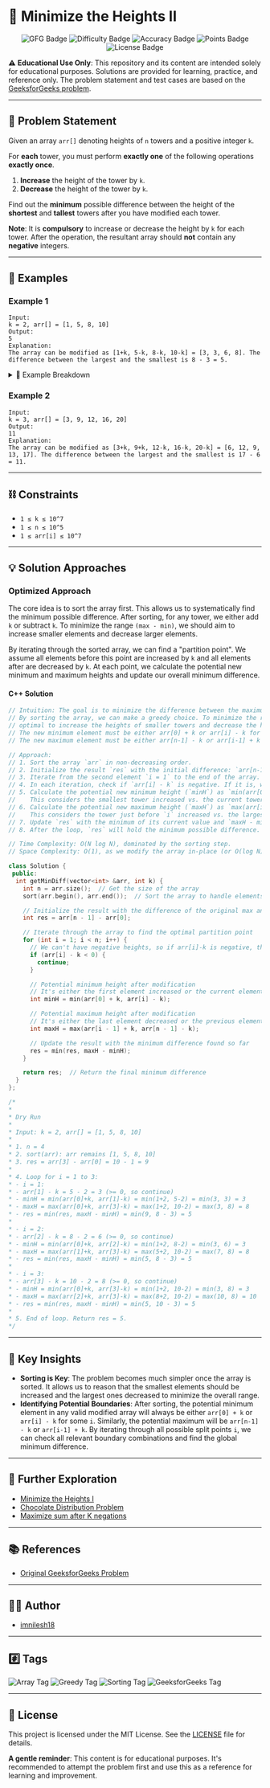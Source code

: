 # 🗼 Minimize the Heights II

<div align="center">
    <img src="https://img.shields.io/badge/GeeksforGeeks-298D46?style=for-the-badge&logo=geeksforgeeks&logoColor=white" alt="GFG Badge"/>
    <img src="https://img.shields.io/badge/Difficulty-Medium-yellow.svg?style=for-the-badge" alt="Difficulty Badge"/>
    <img src="https://img.shields.io/badge/Accuracy-15.06%25-red.svg?style=for-the-badge" alt="Accuracy Badge"/>
    <img src="https://img.shields.io/badge/Points-4-blue.svg?style=for-the-badge" alt="Points Badge"/>
    <img src="https://img.shields.io/badge/License-MIT-green.svg?style=for-the-badge" alt="License Badge"/>
</div>

⚠️ **Educational Use Only**:
This repository and its content are intended solely for educational purposes. Solutions are provided for learning, practice, and reference only. The problem statement and test cases are based on the [GeeksforGeeks problem](https://www.geeksforgeeks.org/problems/minimize-the-heights3351/1).

---

## 📝 Problem Statement

Given an array `arr[]` denoting heights of `n` towers and a positive integer `k`.

For **each** tower, you must perform **exactly one** of the following operations **exactly once**.

1.  **Increase** the height of the tower by `k`.
2.  **Decrease** the height of the tower by `k`.

Find out the **minimum** possible difference between the height of the **shortest** and **tallest** towers after you have modified each tower.

**Note**: It is **compulsory** to increase or decrease the height by `k` for each tower. After the operation, the resultant array should **not** contain any **negative** integers.

---

## 🧪 Examples

### Example 1

```
Input:
k = 2, arr[] = [1, 5, 8, 10]
Output:
5
Explanation:
The array can be modified as [1+k, 5-k, 8-k, 10-k] = [3, 3, 6, 8]. The difference between the largest and the smallest is 8 - 3 = 5.
```

<details>
<summary>📖 Example Breakdown</summary>

Let's walk through the logic with `arr[] = [1, 5, 8, 10]` and `k = 2`.

1.  **Sort the Array**: First, we sort the array to handle the towers in a structured order of height.

    - `arr` becomes `[1, 5, 8, 10]`.

2.  **Initial Difference**: The initial maximum difference without any operations is `10 - 1 = 9`. This is our baseline answer to beat.

3.  **Core Idea**: To minimize the difference `(max_height - min_height)`, we should try to _increase_ the height of short towers and _decrease_ the height of tall towers.

4.  **Systematic Approach**:

    - Let's consider a "split point" in the sorted array. All towers to the left of the split point will have their height increased by `k`, and all towers to the right will have their height decreased by `k`.
    - The smallest tower's original height is `arr[0]`, and the tallest is `arr[n-1]`. No matter what, `arr[0]` must be increased (`arr[0] + k`), and `arr[n-1]` must be decreased (`arr[n-1] - k`) to minimize the range.
    - Let's iterate through the array and consider each tower `arr[i]` as the potential new tallest tower (after decreasing its height).

5.  **Iteration Walkthrough**:

    - **Initial State**: `res = arr[3] - arr[0] = 10 - 1 = 9`.
    - **Loop `i = 1`**:
      - The split is between `arr[0]` and `arr[1]`. We increase heights for indices `< 1` and decrease for indices `>= 1`.
      - Potential new minimum height: `min(arr[0] + k, arr[1] - k)` = `min(1 + 2, 5 - 2)` = `min(3, 3)` = `3`.
      - Potential new maximum height: `max(arr[0] + k, arr[3] - k)` = `max(1 + 2, 10 - 2)` = `max(3, 8)` = `8`.
      - New difference: `8 - 3 = 5`. Update `res = min(9, 5) = 5`.
    - **Loop `i = 2`**:
      - The split is between `arr[1]` and `arr[2]`. Increase for `< 2`, decrease for `>= 2`.
      - Potential new minimum: `min(arr[0] + k, arr[2] - k)` = `min(1 + 2, 8 - 2)` = `min(3, 6)` = `3`.
      - Potential new maximum: `max(arr[1] + k, arr[3] - k)` = `max(5 + 2, 10 - 2)` = `max(7, 8)` = `8`.
      - New difference: `8 - 3 = 5`. `res` remains `5`.
    - **Loop `i = 3`**:
      - The split is between `arr[2]` and `arr[3]`.
      - Potential new minimum: `min(arr[0] + k, arr[3] - k)` = `min(1 + 2, 10 - 2)` = `min(3, 8)` = `3`.
      - Potential new maximum: `max(arr[2] + k, arr[3] - k)` = `max(8 + 2, 10 - 2)` = `max(10, 8)` = `10`.
      - New difference: `10 - 3 = 7`. `res` remains `5`.

6.  **Final Result**: The minimum difference found is `5`.

</details>

### Example 2

```
Input:
k = 3, arr[] = [3, 9, 12, 16, 20]
Output:
11
Explanation:
The array can be modified as [3+k, 9+k, 12-k, 16-k, 20-k] = [6, 12, 9, 13, 17]. The difference between the largest and the smallest is 17 - 6 = 11.
```

---

## ⛓️ Constraints

- `1 ≤ k ≤ 10^7`
- `1 ≤ n ≤ 10^5`
- `1 ≤ arr[i] ≤ 10^7`

---

## 💡 Solution Approaches

### Optimized Approach

The core idea is to sort the array first. This allows us to systematically find the minimum possible difference. After sorting, for any tower, we either add `k` or subtract `k`. To minimize the range `(max - min)`, we should aim to increase smaller elements and decrease larger elements.

By iterating through the sorted array, we can find a "partition point". We assume all elements before this point are increased by `k` and all elements after are decreased by `k`. At each point, we calculate the potential new minimum and maximum heights and update our overall minimum difference.

#### C++ Solution

```cpp
// Intuition: The goal is to minimize the difference between the maximum and minimum tower heights.
// By sorting the array, we can make a greedy choice. To minimize the range, it's always
// optimal to increase the heights of smaller towers and decrease the heights of taller towers.
// The new minimum element must be either arr[0] + k or arr[i] - k for some i.
// The new maximum element must be either arr[n-1] - k or arr[i-1] + k for some i.

// Approach:
// 1. Sort the array `arr` in non-decreasing order.
// 2. Initialize the result `res` with the initial difference: `arr[n-1] - arr[0]`.
// 3. Iterate from the second element `i = 1` to the end of the array.
// 4. In each iteration, check if `arr[i] - k` is negative. If it is, we cannot decrease this tower's height, so we skip it.
// 5. Calculate the potential new minimum height (`minH`) as `min(arr[0] + k, arr[i] - k)`.
//    This considers the smallest tower increased vs. the current tower `i` decreased.
// 6. Calculate the potential new maximum height (`maxH`) as `max(arr[i-1] + k, arr[n-1] - k)`.
//    This considers the tower just before `i` increased vs. the largest tower decreased.
// 7. Update `res` with the minimum of its current value and `maxH - minH`.
// 8. After the loop, `res` will hold the minimum possible difference.

// Time Complexity: O(N log N), dominated by the sorting step.
// Space Complexity: O(1), as we modify the array in-place (or O(log N) depending on sort implementation).

class Solution {
 public:
  int getMinDiff(vector<int> &arr, int k) {
    int n = arr.size();  // Get the size of the array
    sort(arr.begin(), arr.end());  // Sort the array to handle elements in order

    // Initialize the result with the difference of the original max and min
    int res = arr[n - 1] - arr[0];

    // Iterate through the array to find the optimal partition point
    for (int i = 1; i < n; i++) {
      // We can't have negative heights, so if arr[i]-k is negative, this partition is invalid
      if (arr[i] - k < 0) {
        continue;
      }

      // Potential minimum height after modification
      // It's either the first element increased or the current element decreased
      int minH = min(arr[0] + k, arr[i] - k);

      // Potential maximum height after modification
      // It's either the last element decreased or the previous element increased
      int maxH = max(arr[i - 1] + k, arr[n - 1] - k);

      // Update the result with the minimum difference found so far
      res = min(res, maxH - minH);
    }

    return res;  // Return the final minimum difference
  }
};

/*
*
* Dry Run
*
* Input: k = 2, arr[] = [1, 5, 8, 10]
*
* 1. n = 4
* 2. sort(arr): arr remains [1, 5, 8, 10]
* 3. res = arr[3] - arr[0] = 10 - 1 = 9
*
* 4. Loop for i = 1 to 3:
* - i = 1:
* - arr[1] - k = 5 - 2 = 3 (>= 0, so continue)
* - minH = min(arr[0]+k, arr[1]-k) = min(1+2, 5-2) = min(3, 3) = 3
* - maxH = max(arr[0]+k, arr[3]-k) = max(1+2, 10-2) = max(3, 8) = 8
* - res = min(res, maxH - minH) = min(9, 8 - 3) = 5
*
* - i = 2:
* - arr[2] - k = 8 - 2 = 6 (>= 0, so continue)
* - minH = min(arr[0]+k, arr[2]-k) = min(1+2, 8-2) = min(3, 6) = 3
* - maxH = max(arr[1]+k, arr[3]-k) = max(5+2, 10-2) = max(7, 8) = 8
* - res = min(res, maxH - minH) = min(5, 8 - 3) = 5
*
* - i = 3:
* - arr[3] - k = 10 - 2 = 8 (>= 0, so continue)
* - minH = min(arr[0]+k, arr[3]-k) = min(1+2, 10-2) = min(3, 8) = 3
* - maxH = max(arr[2]+k, arr[3]-k) = max(8+2, 10-2) = max(10, 8) = 10
* - res = min(res, maxH - minH) = min(5, 10 - 3) = 5
*
* 5. End of loop. Return res = 5.
*/
```

---

## 🎯 Key Insights

- **Sorting is Key**: The problem becomes much simpler once the array is sorted. It allows us to reason that the smallest elements should be increased and the largest ones decreased to minimize the overall range.
- **Identifying Potential Boundaries**: After sorting, the potential minimum element in any valid modified array will always be either `arr[0] + k` or `arr[i] - k` for some `i`. Similarly, the potential maximum will be `arr[n-1] - k` or `arr[i-1] + k`. By iterating through all possible split points `i`, we can check all relevant boundary combinations and find the global minimum difference.

---

## 🚀 Further Exploration

- [Minimize the Heights I](https://www.geeksforgeeks.org/problems/minimize-the-heights-i/1)
- [Chocolate Distribution Problem](https://www.geeksforgeeks.org/problems/chocolate-distribution-problem/0)
- [Maximize sum after K negations](https://www.geeksforgeeks.org/problems/maximize-sum-after-k-negations/1)

---

## 📚 References

- [Original GeeksforGeeks Problem](https://www.geeksforgeeks.org/problems/minimize-the-heights3351/1)

---

## 🧑‍💻 Author

- [imnilesh18](https://github.com/imnilesh18)

---

## #️⃣ Tags

<div>
    <img src="https://img.shields.io/badge/-Array-blue?style=for-the-badge" alt="Array Tag"/>
    <img src="https://img.shields.io/badge/-Greedy-green?style=for-the-badge" alt="Greedy Tag"/>
    <img src="https://img.shields.io/badge/-Sorting-orange?style=for-the-badge" alt="Sorting Tag"/>
    <img src="https://img.shields.io/badge/-GeeksforGeeks-298D46?style=for-the-badge" alt="GeeksforGeeks Tag"/>
</div>

---

## 📜 License

This project is licensed under the MIT License. See the [LICENSE](LICENSE) file for details.

**A gentle reminder**: This content is for educational purposes. It's recommended to attempt the problem first and use this as a reference for learning and improvement.
